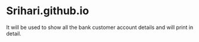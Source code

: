 # Srihari.github.io
It will be used to show all the bank customer account details and will print in detail.
